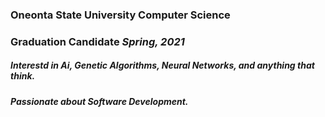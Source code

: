 ### Oneonta State University Computer Science
### Graduation Candidate *Spring, 2021*
##### Interestd in Ai, Genetic Algorithms, Neural Networks, and anything that think.
##### Passionate about Software Development.
